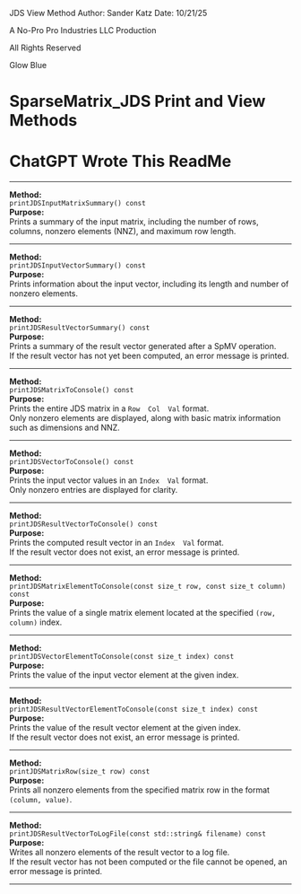 JDS View Method
Author: Sander Katz
Date: 10/21/25

A No-Pro Pro Industries LLC Production

All Rights Reserved

Glow Blue


# SparseMatrix_JDS Print and View Methods
# ChatGPT Wrote This ReadMe
---

**Method:**  
`printJDSInputMatrixSummary() const`  
**Purpose:**  
Prints a summary of the input matrix, including the number of rows, columns, nonzero elements (NNZ), and maximum row length.

---

**Method:**  
`printJDSInputVectorSummary() const`  
**Purpose:**  
Prints information about the input vector, including its length and number of nonzero elements.

---

**Method:**  
`printJDSResultVectorSummary() const`  
**Purpose:**  
Prints a summary of the result vector generated after a SpMV operation.  
If the result vector has not yet been computed, an error message is printed.

---

**Method:**  
`printJDSMatrixToConsole() const`  
**Purpose:**  
Prints the entire JDS matrix in a `Row  Col  Val` format.  
Only nonzero elements are displayed, along with basic matrix information such as dimensions and NNZ.

---

**Method:**  
`printJDSVectorToConsole() const`  
**Purpose:**  
Prints the input vector values in an `Index  Val` format.  
Only nonzero entries are displayed for clarity.

---

**Method:**  
`printJDSResultVectorToConsole() const`  
**Purpose:**  
Prints the computed result vector in an `Index  Val` format.  
If the result vector does not exist, an error message is printed.

---

**Method:**  
`printJDSMatrixElementToConsole(const size_t row, const size_t column) const`  
**Purpose:**  
Prints the value of a single matrix element located at the specified `(row, column)` index.

---

**Method:**  
`printJDSVectorElementToConsole(const size_t index) const`  
**Purpose:**  
Prints the value of the input vector element at the given index.

---

**Method:**  
`printJDSResultVectorElementToConsole(const size_t index) const`  
**Purpose:**  
Prints the value of the result vector element at the given index.  
If the result vector does not exist, an error message is printed.

---

**Method:**  
`printJDSMatrixRow(size_t row) const`  
**Purpose:**  
Prints all nonzero elements from the specified matrix row in the format `(column, value)`.

---

**Method:**  
`printJDSResultVectorToLogFile(const std::string& filename) const`  
**Purpose:**  
Writes all nonzero elements of the result vector to a log file.  
If the result vector has not been computed or the file cannot be opened, an error message is printed.

---
